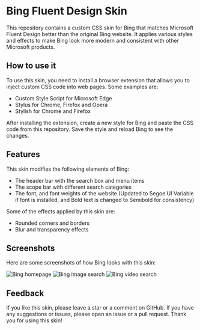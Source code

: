 # Bing Fluent Design Skin

This repository contains a custom CSS skin for Bing that matches Microsoft Fluent Design better than the original Bing website. It applies various styles and effects to make Bing look more modern and consistent with other Microsoft products.

## How to use it

To use this skin, you need to install a browser extension that allows you to inject custom CSS code into web pages. Some examples are:

- Custom Style Script for Microsoft Edge
- Stylus for Chrome, Firefox and Opera
- Stylish for Chrome and Firefox

After installing the extension, create a new style for Bing and paste the CSS code from this repository. Save the style and reload Bing to see the changes.

## Features

This skin modifies the following elements of Bing:

- The header bar with the search box and menu items
- The scope bar with different search categories
- The font, and font weights of the website (Updated to Segoe UI Variable if font is installed, and Bold text is changed to Semibold for consistency)

Some of the effects applied by this skin are:

- Rounded corners and borders
- Blur and transparency effects

## Screenshots

Here are some screenshots of how Bing looks with this skin:

![Bing homepage](homepage.png)
![Bing image search](images.png)
![Bing video search](videos.png)

## Feedback

If you like this skin, please leave a star or a comment on GitHub. If you have any suggestions or issues, please open an issue or a pull request. Thank you for using this skin!
